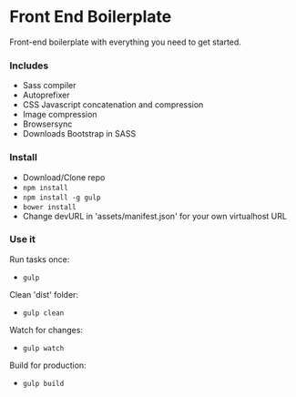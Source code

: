 Front End Boilerplate
==========================

Front-end boilerplate with everything you need to get started.

### Includes

* Sass compiler
* Autoprefixer
* CSS Javascript concatenation and compression
* Image compression
* Browsersync
* Downloads Bootstrap in SASS

### Install

* Download/Clone repo
* `npm install`
* `npm install -g gulp`
* `bower install`
* Change devURL in 'assets/manifest.json' for your own virtualhost URL


### Use it

Run tasks once: 

* `gulp`

Clean 'dist' folder:

* `gulp clean`

Watch for changes:

* `gulp watch`

Build for production: 

* `gulp build`